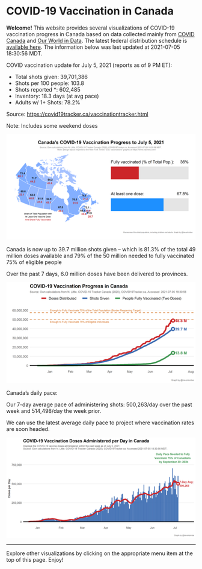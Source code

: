 COVID-19 Vaccination in Canada
==============================

**Welcome!** This website provides several visualizations of COVID-19
vaccination progress in Canada based on data collected mainly from
[COVID Canada](https://covid19tracker.ca/vaccinationtracker.html) and
[Our World in Data](https://ourworldindata.org/covid-vaccinations). The
latest federal distribution schedule is [available
here](https://www.canada.ca/en/public-health/services/diseases/2019-novel-coronavirus-infection/prevention-risks/covid-19-vaccine-treatment/vaccine-rollout.html).
The information below was last updated at 2021-07-05 18:30:56 MDT.

COVID vaccination update for July 5, 2021 (reports as of 9 PM ET):

-   Total shots given: 39,701,386
-   Shots per 100 people: 103.8
-   Shots reported \*: 602,485
-   Inventory: 18.3 days (at avg pace)
-   Adults w/ 1+ Shots: 78.2%

Source:
<a href="https://covid19tracker.ca/vaccinationtracker.html" class="uri">https://covid19tracker.ca/vaccinationtracker.html</a>

Note: Includes some weekend doses

![](Plots/plot_main.png)

Canada is now up to 39.7 million shots given – which is 81.3% of the
total 49 million doses available and 79% of the 50 million needed to
fully vaccinated 75% of eligible people

Over the past 7 days, 6.0 million doses have been delivered to
provinces.

![](Plots/plot_total.png)

Canada’s daily pace:

Our 7-day average pace of administering shots: 500,263/day over the past
week and 514,498/day the week prior.

We can use the latest average daily pace to project where vaccination
rates are soon headed.

![](Plots/pace_national.png)

------------------------------------------------------------------------

Explore other visualizations by clicking on the appropriate menu item at
the top of this page. Enjoy!
